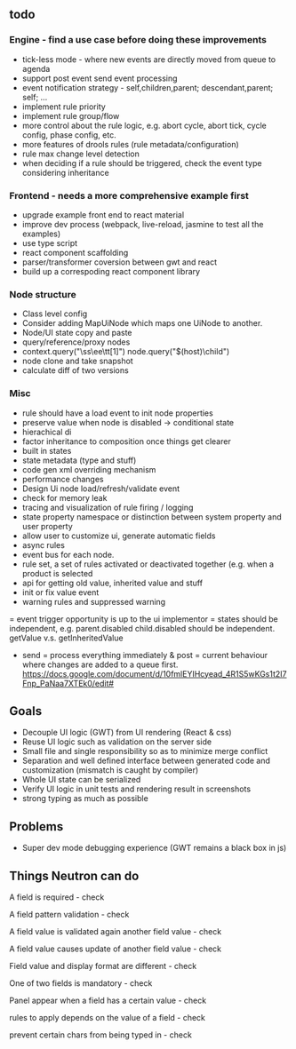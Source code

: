 todo 
-----------------

### Engine - find a use case before doing these improvements
* tick-less mode - where new events are directly moved from queue to agenda
* support post event send event processing
* event notification strategy - self,children,parent; descendant,parent; self; ...
* implement rule priority
* implement rule group/flow
* more control about the rule logic, e.g. abort cycle, abort tick, cycle config, phase config, etc.
* more features of drools rules (rule metadata/configuration)
* rule max change level detection
* when deciding if a rule should be triggered, check the event type considering inheritance

### Frontend - needs a more comprehensive example first
* upgrade example front end to react material
* improve dev process (webpack, live-reload, jasmine to test all the examples)
* use type script
* react component scaffolding 
* parser/transformer coversion between gwt and react
* build up a correspoding react component library

### Node structure
* Class level config
* Consider adding MapUiNode which maps one UiNode to another.
* Node/UI state copy and paste
* query/reference/proxy nodes
* context.query("\ss\ee\tt[1]") node.query("$(host)\child\")
* node clone and take snapshot
* calculate diff of two versions

### Misc
* rule should have a load event to init node properties
* preserve value when node is disabled -> conditional state
* hierachical di
* factor inheritance to composition once things get clearer
* built in states
* state metadata (type and stuff)
* code gen xml overriding mechanism
* performance changes
* Design Ui node load/refresh/validate event
* check for memory leak
* tracing and visualization of rule firing / logging
* state property namespace or distinction between system property and user property
* allow user to customize ui, generate automatic fields
* async rules
* event bus for each node.
* rule set, a set of rules activated or deactivated together (e.g. when a product is selected
* api for getting old value, inherited value and stuff
* init or fix value event
* warning rules and suppressed warning


= event trigger opportunity is up to the ui implementor
= states should be independent, e.g. parent.disabled child.disabled should be independent. getValue v.s. getInheritedValue
- send = process everything immediately & post = current behaviour where changes are added to a queue first.
https://docs.google.com/document/d/10fmlEYIHcyead_4R1S5wKGs1t2I7Fnp_PaNaa7XTEk0/edit#

Goals
------------------
* Decouple UI logic (GWT) from UI rendering (React & css)
* Reuse UI logic such as validation on the server side
* Small file and single responsibility so as to minimize merge conflict
* Separation and well defined interface between generated code and customization (mismatch is caught by compiler)
* Whole UI state can be serialized
* Verify UI logic in unit tests and rendering result in screenshots
* strong typing as much as possible

Problems
------------------
* Super dev mode debugging experience (GWT remains a black box in js)


Things Neutron can do
------------------
A field is required - check

A field pattern validation - check

A field value is validated again another field value - check

A field value causes update of another field value - check

Field value and display format are different - check

One of two fields is mandatory - check

Panel appear when a field has a certain value - check

rules to apply depends on the value of a field - check

prevent certain chars from being typed in - check

















